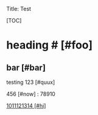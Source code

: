 Title: Test

[TOC]

# heading # [#foo]

## bar [#bar]

testing 123 [#quux]

456 [#now]
:   78910

[1011121314 [#hi]](test)


